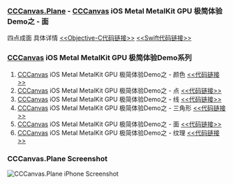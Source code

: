 ### [CCCanvas.Plane](https://github.com/ccworld1000/CCCanvas.Plane) - [CCCanvas](https://github.com/ccworld1000/CCCanvas) iOS Metal MetalKit GPU 极简体验Demo之 - 面
四点成面 具体详情  [<<Objective-C代码链接>>](https://github.com/ccworld1000/CCCanvas.Plane/CCCanvas.Plane.OC)  [<<Swift代码链接>>](https://github.com/ccworld1000/CCCanvas.Plane/CCCanvas.Plane.Swift)

### [CCCanvas](https://github.com/ccworld1000/CCCanvas) iOS Metal MetalKit GPU 极简体验Demo系列
1. [CCCanvas](https://github.com/ccworld1000/CCCanvas) iOS Metal MetalKit GPU 极简体验Demo之 - 颜色 [<<代码链接>>](https://github.com/ccworld1000/CCCanvas.Color)
2. [CCCanvas](https://github.com/ccworld1000/CCCanvas) iOS Metal MetalKit GPU 极简体验Demo之 - 点 [<<代码链接>>](https://github.com/ccworld1000/CCCanvas.Point)
3. [CCCanvas](https://github.com/ccworld1000/CCCanvas) iOS Metal MetalKit GPU 极简体验Demo之 - 线 [<<代码链接>>](https://github.com/ccworld1000/CCCanvas.Line)
4. [CCCanvas](https://github.com/ccworld1000/CCCanvas) iOS Metal MetalKit GPU 极简体验Demo之 - 三角形 [<<代码链接>>](https://github.com/ccworld1000/CCCanvas.Triangle)
5. [CCCanvas](https://github.com/ccworld1000/CCCanvas) iOS Metal MetalKit GPU 极简体验Demo之 - 面 [<<代码链接>>](https://github.com/ccworld1000/CCCanvas.Plane)
6. [CCCanvas](https://github.com/ccworld1000/CCCanvas) iOS Metal MetalKit GPU 极简体验Demo之 - 纹理 [<<代码链接>>](https://github.com/ccworld1000/CCCanvas.Texture)
### CCCanvas.Plane Screenshot
![CCCanvas.Plane iPhone Screenshot](https://raw.github.com/ccworld1000/CCCanvas.Plane/main/Screenshot/iPhone.jpg?raw=true)

